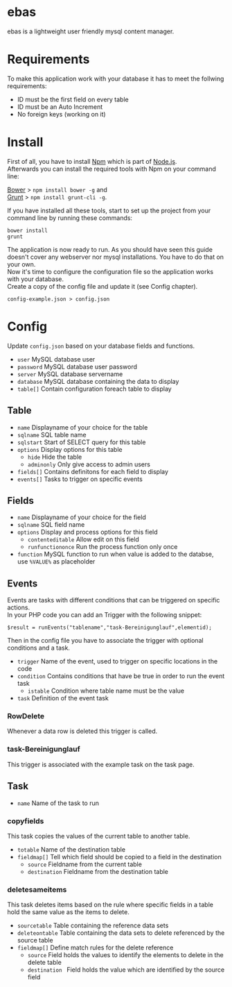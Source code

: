 ebas
====

ebas is a lightweight user friendly mysql content manager.

# Requirements

To make this application work with your database it has to meet the follwing requirements:

* ID must be the first field on every table
* ID must be an Auto Increment
* No foreign keys (working on it)

# Install

First of all, you have to install [Npm](https://www.npmjs.org/) which is part of [Node.js](http://www.nodejs.org/).  
Afterwards you can install the required tools with Npm on your command line:  

[Bower](http://bower.io/) > `npm install bower -g` and  
[Grunt](http://gruntjs.com/) > `npm install grunt-cli -g`.

If you have installed all these tools, start to set up the project from your command line by running these commands:  

`bower install`  
`grunt`

The application is now ready to run.
As you should have seen this guide doesn't cover any webserver nor mysql installations. You have to do that on your own.  
Now it's time to configure the configuration file so the application works with your database.  
Create a copy of the config file and update it (see Config chapter).  

`config-example.json > config.json`

# Config

Update `config.json` based on your database fields and functions.

* `user` MySQL database user  
* `password` MySQL database user password  
* `server` MySQL database servername  
* `database` MySQL database containing the data to display  
* `table[]` Contain configuration foreach table to display  

## Table

* `name` Displayname of your choice for the table  
* `sqlname` SQL table name  
* `sqlstart` Start of SELECT query for this table  
* `options` Display options for this table  
  * `hide` Hide the table  
  * `adminonly` Only give access to admin users  
* `fields[]` Contains definitons for each field to display  
* `events[]` Tasks to trigger on specific events

## Fields

* `name` Displayname of your choice for the field  
* `sqlname` SQL field name  
* `options` Display and process options for this field  
  * `contenteditable` Allow edit on this field  
  * `runfunctiononce` Run the process function only once  
* `function` MySQL function to run when value is added to the databse, use `%VALUE%` as placeholder  

## Events

Events are tasks with different conditions that can be triggered on specific actions.  
In your PHP code you can add an Trigger with the following snippet:  

```$result = runEvents("tablename","task-Bereinigunglauf",elementid);```

Then in the config file you have to associate the trigger with optional conditions and a task.  

* `trigger` Name of the event, used to trigger on specific locations in the code
* `condition` Contains conditions that have be true in order to run the event task
  * `istable` Condition where table name must be the value
* `task` Definition of the event task

### RowDelete

Whenever a data row is deleted this trigger is called.

### task-Bereinigunglauf

This trigger is associated with the example task on the task page.

## Task

* `name` Name of the task to run

### copyfields

This task copies the values of the current table to another table.

* `totable` Name of the destination table
* `fieldmap[]` Tell which field should be copied to a field in the destination
  * `source` Fieldname from the current table
  * `destination` Fieldname from the destination table

### deletesameitems

This task deletes items based on the rule where specific fields in a table hold the same value as the items to delete.

* `sourcetable` Table containing the reference data sets
* `deleteontable` Table containing the data sets to delete referenced by the source table
* `fieldmap[]` Define match rules for the delete reference
  * `source` Field holds the values to identify the elements to delete in the delete table
  * `destination ` Field holds the value which are identified by the source field
